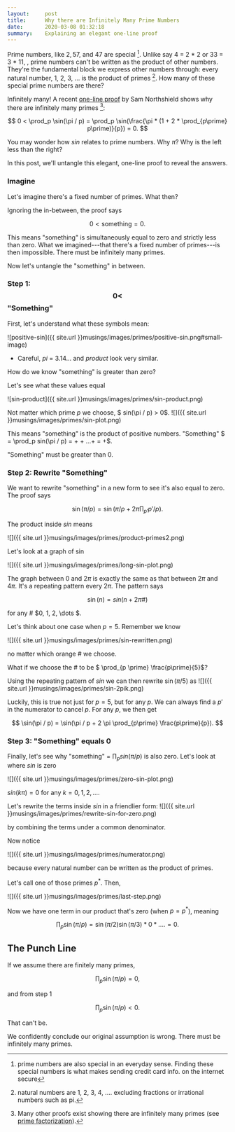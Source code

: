 ```yaml
---
layout:     post
title:      Why there are Infinitely Many Prime Numbers
date:       2020-03-08 01:32:18
summary:    Explaining an elegant one-line proof
---
```


<script type="text/javascript" src="http://cdn.mathjax.org/mathjax/latest/MathJax.js?config=TeX-AMS-MML_HTMLorMML"></script>

<style>
img
{width: 60%;}
</style>

Prime numbers, like $2, 5 7,$ and $47$ are special [^1].
Unlike say 4 = 2 * 2 or 33 = 3 * 11, 
, prime numbers can't be written as the product of other numbers. They're the fundamental block we express other numbers through: every natural number, 1, 2, 3, ... is the product of primes [^2]. How many of these special prime numbers are there?

Infinitely many! 
A recent
[one-line proof](https://fermatslibrary.com/p/d09a9e47)
by Sam Northshield shows why there are infinitely many primes [^3]:

$$ 0 < \prod_p \sin(\pi / p) = \prod_p \sin(\frac{\pi * (1 + 2 * \prod_{p\prime} p\prime)}{p}) = 0. $$


You may wonder how *sin* relates to prime numbers. 
Why $\pi$? Why is the left less than the right?

In this post, we'll untangle this elegant, one-line proof to reveal the answers.

[^1]: prime numbers are also special in an everyday sense. Finding these special numbers is what makes sending credit card info. on the internet secure
[^2]: natural numbers are 1, 2, 3, 4, .... excluding fractions or irrational numbers such as pi.
[^3]: Many other proofs exist showing there are infinitely many primes (see [prime factorization](https://learncryptography.com/mathematics/prime-factorization/)).

### Imagine

Let's imagine there's a fixed number of primes. What then? 

Ignoring the in-between, the proof says

$$ 0 < \text{something} = 0. $$

This means "something" is simultaneously equal to zero and strictly less than zero. What we imagined---that there's a fixed number of primes---is then impossible. There must be infinitely many primes.

Now let's untangle the "something" in between.


### Step 1: $$ 0 <$$ "Something"

First, let's understand what these symbols mean:

![positive-sin]({{ site.url }}musings/images/primes/positive-sin.png#small-image)

* Careful, *pi* = 3.14... and *product* look very similar. 

How do we know "something" is greater than zero?

Let's see what these values equal

![sin-product]({{ site.url }}musings/images/primes/sin-product.png)

Not matter which prime $p$ we choose, 
$ sin(\pi / p) > 0$. 
![]({{ site.url }}musings/images/primes/sin-plot.png)

This means "something" is the product of positive numbers.
"Something" 
$ = \prod_p sin(\pi / p) = + + ...+ = +$. 

"Something" must be greater than 0.



### Step 2: Rewrite "Something"
We want to rewrite "something" in a new form  to see it's also equal to zero.
The proof says

$$ \sin(\pi / p) = \sin(\pi / p + 2 \pi \prod_{p\prime} p\prime/ p). $$

The product inside *sin* means

![]({{ site.url }}musings/images/primes/product-primes2.png)

 Let's look at a graph of sin

![]({{ site.url }}musings/images/primes/long-sin-plot.png)

The graph between 0 and $2\pi$ is exactly the same as that between $2\pi$ and $4\pi$. It's a repeating pattern every $2 \pi$. The pattern says

$$ \sin(n) = sin( n + 2 \pi \#)$$

for any &#35; $0, 1, 2, \dots $.

Let's think about one case when $p = 5$. Remember we know

![]({{ site.url }}musings/images/primes/sin-rewritten.png)

no matter which orange # we choose.

What if we choose the # to be $ \prod_{p \prime} \frac{p\prime}{5}$?

Using the repeating pattern of *sin* we can then rewrite $\sin(\pi / 5)$
as
![]({{ site.url }}musings/images/primes/sin-2pik.png)


Luckily, this is true not just for $p=5$, but for any $p$. We can always find a $p \prime$ in the numerator to cancel $p$. 
For any $p$, we then get

$$ \sin(\pi / p) = \sin(\pi / p + 2 \pi \prod_{p\prime} \frac{p\prime}{p}). $$

### Step 3: "Something" equals 0

Finally, let's see why "something" = $\prod_p sin(\pi / p)$ is also zero. Let's look at where *sin* is zero

![]({{ site.url }}musings/images/primes/zero-sin-plot.png)

$sin(k \pi) = 0$ for any $k = 0, 1, 2, ...$.

Let's rewrite the terms inside *sin* in a friendlier form:
![]({{ site.url }}musings/images/primes/rewrite-sin-for-zero.png)

by combining the terms under a common denominator. 

Now notice

![]({{ site.url }}musings/images/primes/numerator.png)

because every natural number can be written as the product of primes. 

Let's call one of those primes $p^*$. Then, 

![]({{ site.url }}musings/images/primes/last-step.png)

Now we have one term in our product that's zero (when $p = p^*$), meaning



$$ \prod_p \sin(\pi / p) = \sin(\pi / 2) \sin(\pi / 3) * 0 * .... = 0.$$


## The Punch Line

If we assume there are finitely many primes, 

$$ \prod_p \sin(\pi / p) = 0, $$

and from step 1

$$ \prod_p \sin(\pi / p) < 0. $$

That can't be. 

We confidently conclude our original assumption is wrong. There must be infinitely many primes.
